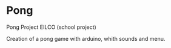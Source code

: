 # Pong
Pong Project EILCO (school project)

Creation of a pong game with arduino, whith sounds and menu. 
